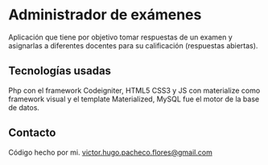 # Administrador de exámenes

Aplicación que tiene por objetivo tomar respuestas de un examen y asignarlas a diferentes docentes para su calificación (respuestas abiertas).

## Tecnologías usadas

Php con el framework Codeigniter, HTML5 CSS3 y JS con materialize como framework visual y el template Materialized, MySQL fue el motor de la base de datos.

## Contacto
Código hecho por mi. victor.hugo.pacheco.flores@gmail.com

